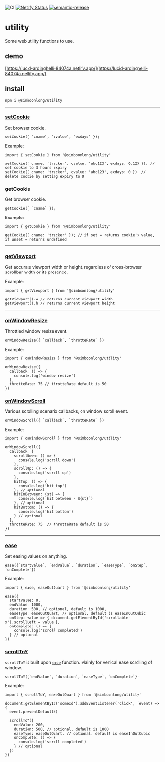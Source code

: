 ![CI](https://github.com/simboonlong/utility/workflows/CI/badge.svg?branch=master&event=push) [![Netlify Status](https://api.netlify.com/api/v1/badges/13e83d25-b833-48e5-bc73-bac4e8e32958/deploy-status)](https://app.netlify.com/sites/lucid-ardinghelli-84074a/deploys) [![semantic-release](https://img.shields.io/badge/%20%20%F0%9F%93%A6%F0%9F%9A%80-semantic--release-e10079.svg)](https://github.com/semantic-release/semantic-release)


# utility
Some web utility functions to use.

## demo
[https://lucid-ardinghelli-84074a.netlify.app/](https://lucid-ardinghelli-84074a.netlify.app/)

## install
`npm i @simboonlong/utility`

---

### [setCookie](#setCookie)

Set browser cookie.

```
setCookie({ `cname`, `cvalue`, `exdays` });
```

Example:

```
import { setCookie } from '@simboonlong/utility'

setCookie({ cname: 'tracker', cvalue: 'abc123', exdays: 0.125 }); // set cookie to 3 hours expiry
setCookie({ cname: 'tracker', cvalue: 'abc123', exdays: 0 }); // delete cookie by setting expiry to 0
```

### [getCookie](#getCookie)

Get browser cookie.

```
getCookie({ `cname` });
```

Example:

```
import { getCookie } from '@simboonlong/utility'

getCookie({ cname: 'tracker' }); // if set = returns cookie's value, if unset = returns undefined
```

---

### [getViewport](#getViewport)

Get accurate viewport width or height, regardless of cross-browser scrollbar width or its presence.

Example:

```
import { getViewport } from '@simboonlong/utility'

getViewport().w // returns current viewport width
getViewport().h // returns current viewport height
```

---

### [onWindowResize](#onWindowScroll)

Throttled window resize event.

```
onWindowResize({ `callback`, `throtteRate` })
```

Example:

```
import { onWindowResize } from '@simboonlong/utility'

onWindowResize({
  callback: () => {
    console.log('window resize')
  },
  throtteRate: 75 // throtteRate default is 50
})
```

### [onWindowScroll](#onWindowScroll)

Various scrolling scenario callbacks, on window scroll event.

```
onWindowScroll({ `callback`, `throtteRate` })
```

Example:

```
import { onWindowScroll } from '@simboonlong/utility'

onWindowScroll({
  callback: {
    scrollDown: () => {
      console.log('scroll down')
    },
    scrollUp: () => {
      console.log('scroll up')
    },
    hitTop: () => {
      console.log('hit top')
    }, // optional
    hitInBetween: (st) => {
      console.log(`hit between - ${st}`)
    }, // optional
    hitBottom: () => {
      console.log('hit bottom')
    } // optional
  },
  throtteRate: 75  // throtteRate default is 50
})
```

---

### [ease](#ease)

Set easing values on anything.

```
ease({`startValue`, `endValue`, `duration`, `easeType`, `onStep`, `onComplete`})
```

Example:

```
import { ease, easeOutQuart } from '@simboonlong/utility'

ease({
  startValue: 0,
  endValue: 1000,
  duration: 500, // optional, default is 1000,
  easeType: easeOutQuart, // optional, default is easeInOutCubic
  onStep: value => { document.getElementById('scrollable-x').scrollLeft = value },
  onComplete: () => {
    console.log('scroll completed')
  } // optional
})
```

### [scrollToY](#scrollToY)

`scrollToY` is built upon [`ease`](#ease) function. Mainly for vertical ease scrolling of window.

```
scrollToY({`endValue`, `duration`, `easeType`, `onComplete`})
```

Example:

```
import { scrollToY, easeOutQuart } from '@simboonlong/utility'

document.getElementById('someId').addEventListener('click', (event) => {
  event.preventDefault()

  scrollToY({
    endValue: 200,
    duration: 500, // optional, default is 1000
    easeType: easeOutQuart, // optional, default is easeInOutCubic
    onComplete: () => {
      console.log('scroll completed')
    } // optional
  })
})
```
